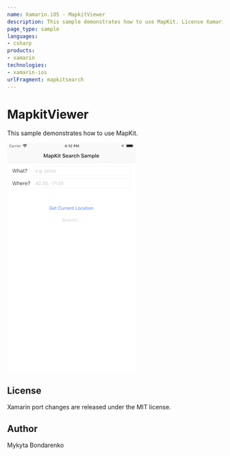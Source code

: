 ```yaml
---
name: Xamarin.iOS - MapkitViewer
description: This sample demonstrates how to use MapKit. License Xamarin port changes are released under the MIT license.
page_type: sample
languages:
- csharp
products:
- xamarin
technologies:
- xamarin-ios
urlFragment: mapkitsearch
---
```

# MapkitViewer

This sample demonstrates how to use MapKit.

![Home Screen](Screenshots/screenshot-1.png)

## License

Xamarin port changes are released under the MIT license.

## Author

Mykyta Bondarenko
